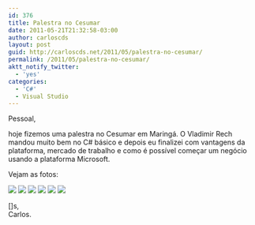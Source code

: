 ```yaml
---
id: 376
title: Palestra no Cesumar
date: 2011-05-21T21:32:58-03:00
author: carloscds
layout: post
guid: http://carloscds.net/2011/05/palestra-no-cesumar/
permalink: /2011/05/palestra-no-cesumar/
aktt_notify_twitter:
  - 'yes'
categories:
  - 'C#'
  - Visual Studio
---
```

Pessoal,

hoje fizemos uma palestra no Cesumar em Maringá. O Vladimir Rech mandou muito bem no C# básico e depois eu finalizei com vantagens da plataforma, mercado de trabalho e como é possível começar um negócio usando a plataforma Microsoft.

Vejam as fotos:

![]( wp-content/uploads/2011/05/WP_000077.jpg)
![]( wp-content/uploads/2011/05/WP_000078.jpg)
![]( wp-content/uploads/2011/05/WP_000079.jpg)
![]( wp-content/uploads/2011/05/WP_000080.jpg)
![]( wp-content/uploads/2011/05/WP_000081.jpg)
![]( wp-content/uploads/2011/05/WP_000082.jpg)

[]s,  
Carlos.